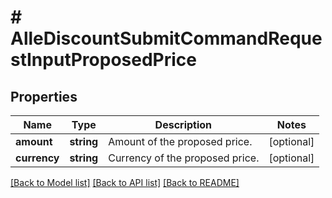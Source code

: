 # # AlleDiscountSubmitCommandRequestInputProposedPrice

## Properties

Name | Type | Description | Notes
------------ | ------------- | ------------- | -------------
**amount** | **string** | Amount of the proposed price. | [optional]
**currency** | **string** | Currency of the proposed price. | [optional]

[[Back to Model list]](../../README.md#models) [[Back to API list]](../../README.md#endpoints) [[Back to README]](../../README.md)

